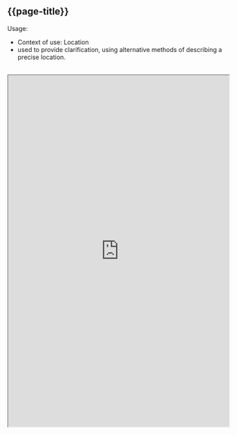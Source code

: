 ## {{page-title}}



Usage:
- Context of use: Location
- used to provide clarification, using alternative methods of describing a precise location.

<br>


<iframe src="https://simplifier.net/NHSBookingandReferrals/LocationExtension/~overview" height="800px" width="100%"></iframe>